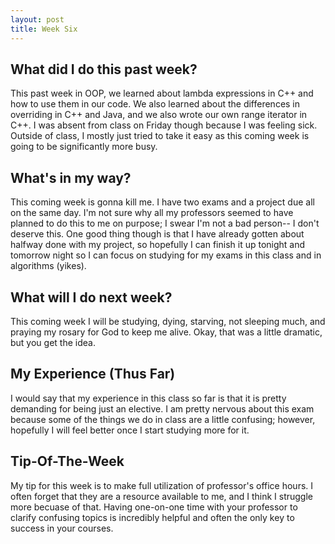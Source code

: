 ```yaml
---
layout: post
title: Week Six
---
```


## What did I do this past week? ##
This past week in OOP, we learned about lambda expressions in C++ and how to use them in our code. We also learned about the differences in overriding in C++ and Java, and we also wrote our own range iterator in C++. I was absent from class on Friday though because I was feeling sick. Outside of class, I mostly just tried to take it easy as this coming week is going to be significantly more busy.

## What's in my way? ##
This coming week is gonna kill me. I have two exams and a project due all on the same day. I'm not sure why all my professors seemed to have planned to do this to me on purpose; I swear I'm not a bad person-- I don't deserve this. One good thing though is that I have already gotten about halfway done with my project, so hopefully I can finish it up tonight and tomorrow night so I can focus on studying for my exams in this class and in algorithms (yikes).

## What will I do next week? ##
This coming week I will be studying, dying, starving, not sleeping much, and praying my rosary for God to keep me alive. Okay, that was a little dramatic, but you get the idea.

## My Experience (Thus Far) ##
I would say that my experience in this class so far is that it is pretty demanding for being just an elective. I am pretty nervous about this exam because some of the things we do in class are a little confusing; however, hopefully I will feel better once I start studying more for it.

## Tip-Of-The-Week ##
My tip for this week is to make full utilization of professor's office hours. I often forget that they are a resource available to me, and I think I struggle more becuase of that. Having one-on-one time with your professor to clarify confusing topics is incredibly helpful and often the only key to success in your courses.
